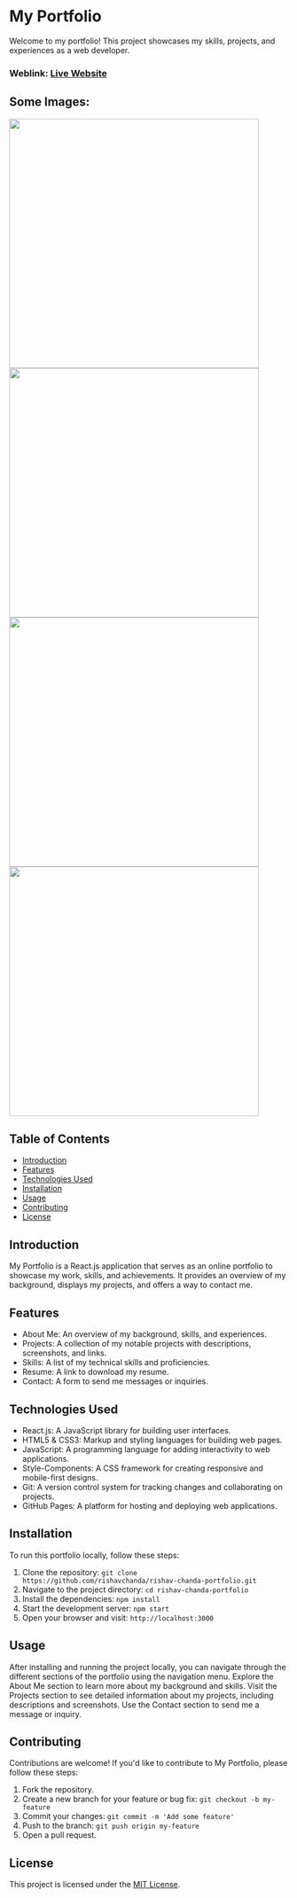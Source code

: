 # My Portfolio
Welcome to my portfolio! This project showcases my skills, projects, and experiences as a web developer.

### Weblink: [Live Website](https://rishavchanda.netlify.app)
## Some Images:
<img width="450px;" src="[https://fra.cloud.appwrite.io/v1/storage/buckets/68347d8e000a8be1e109/files/6866a7e7003b32ac01b7/view?project=68347d5d000aff536028&mode=admin]"/>
<img width="450px;" src="[https://fra.cloud.appwrite.io/v1/storage/buckets/68347d8e000a8be1e109/files/6866a7ef003bc5fc04d4/view?project=68347d5d000aff536028&mode=admin]"/>
<img width="450px;" src="[https://fra.cloud.appwrite.io/v1/storage/buckets/68347d8e000a8be1e109/files/6866a7fc00322079d396/view?project=68347d5d000aff536028&mode=admin]"/>
<img width="450px;" src="[https://fra.cloud.appwrite.io/v1/storage/buckets/68347d8e000a8be1e109/files/6866a809000e89ca5416/view?project=68347d5d000aff536028&mode=admin]"/>


## Table of Contents
- [Introduction](#introduction)
- [Features](#features)
- [Technologies Used](#technologies-used)
- [Installation](#installation)
- [Usage](#usage)
- [Contributing](#contributing)
- [License](#license)

## Introduction
My Portfolio is a React.js application that serves as an online portfolio to showcase my work, skills, and achievements. It provides an overview of my background, displays my projects, and offers a way to contact me.

## Features
- About Me: An overview of my background, skills, and experiences.
- Projects: A collection of my notable projects with descriptions, screenshots, and links.
- Skills: A list of my technical skills and proficiencies.
- Resume: A link to download my resume.
- Contact: A form to send me messages or inquiries.

## Technologies Used
- React.js: A JavaScript library for building user interfaces.
- HTML5 & CSS3: Markup and styling languages for building web pages.
- JavaScript: A programming language for adding interactivity to web applications.
- Style-Components: A CSS framework for creating responsive and mobile-first designs.
- Git: A version control system for tracking changes and collaborating on projects.
- GitHub Pages: A platform for hosting and deploying web applications.

## Installation
To run this portfolio locally, follow these steps:

1. Clone the repository: `git clone https://github.com/rishavchanda/rishav-chanda-portfolio.git`
2. Navigate to the project directory: `cd rishav-chanda-portfolio`
3. Install the dependencies: `npm install`
4. Start the development server: `npm start`
5. Open your browser and visit: `http://localhost:3000`

## Usage
After installing and running the project locally, you can navigate through the different sections of the portfolio using the navigation menu. Explore the About Me section to learn more about my background and skills. Visit the Projects section to see detailed information about my projects, including descriptions and screenshots. Use the Contact section to send me a message or inquiry.

## Contributing
Contributions are welcome! If you'd like to contribute to My Portfolio, please follow these steps:

1. Fork the repository.
2. Create a new branch for your feature or bug fix: `git checkout -b my-feature`
3. Commit your changes: `git commit -m 'Add some feature'`
4. Push to the branch: `git push origin my-feature`
5. Open a pull request.

## License
This project is licensed under the [MIT License](LICENSE).
